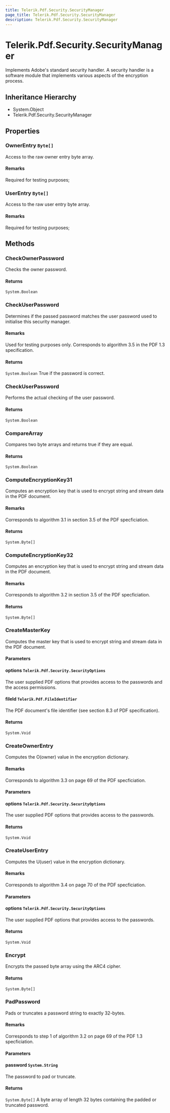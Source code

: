```yaml
---
title: Telerik.Pdf.Security.SecurityManager
page_title: Telerik.Pdf.Security.SecurityManager
description: Telerik.Pdf.Security.SecurityManager
---
```


# Telerik.Pdf.Security.SecurityManager

Implements Adobe's standard security handler.  A security handler is 
                a software module that implements various aspects of the encryption 
                process.

## Inheritance Hierarchy

* System.Object
* Telerik.Pdf.Security.SecurityManager

## Properties

###  OwnerEntry `Byte[]`

Access to the raw owner entry byte array.

#### Remarks
Required for testing purposes;

###  UserEntry `Byte[]`

Access to the raw user entry byte array.

#### Remarks
Required for testing purposes;

## Methods

###  CheckOwnerPassword

Checks the owner password.

#### Returns

`System.Boolean` 

###  CheckUserPassword

Determines if the passed password matches the user password
                used to initialise this security manager.

#### Remarks
Used for testing purposes only.  Corresponds to algorithm 3.5 in the
                PDF 1.3 specification.

#### Returns

`System.Boolean` True if the password is correct.

###  CheckUserPassword

Performs the actual checking of the user password.

#### Returns

`System.Boolean` 

###  CompareArray

Compares two byte arrays and returns true if they are equal.

#### Returns

`System.Boolean` 

###  ComputeEncryptionKey31

Computes an encryption key that is used to encrypt string and stream data 
                in the PDF document.

#### Remarks
Corresponds to algorithm 3.1 in section 3.5 of the PDF specficiation.

#### Returns

`System.Byte[]` 

###  ComputeEncryptionKey32

Computes an encryption key that is used to encrypt string and stream data 
                in the PDF document.

#### Remarks
Corresponds to algorithm 3.2 in section 3.5 of the PDF specficiation.

#### Returns

`System.Byte[]` 

###  CreateMasterKey

Computes the master key that is used to encrypt string and stream data 
                in the PDF document.

#### Parameters

#### options `Telerik.Pdf.Security.SecurityOptions`

The user supplied PDF options that provides access to the passwords and
                the access permissions.

#### fileId `Telerik.Pdf.FileIdentifier`

The PDF document's file identifier (see section 8.3 of PDF specification).

#### Returns

`System.Void` 

###  CreateOwnerEntry

Computes the O(owner) value in the encryption dictionary.

#### Remarks
Corresponds to algorithm 3.3 on page 69 of the PDF specficiation.

#### Parameters

#### options `Telerik.Pdf.Security.SecurityOptions`

The user supplied PDF options that provides access to the passwords.

#### Returns

`System.Void` 

###  CreateUserEntry

Computes the U(user) value in the encryption dictionary.

#### Remarks
Corresponds to algorithm 3.4 on page 70 of the PDF specficiation.

#### Parameters

#### options `Telerik.Pdf.Security.SecurityOptions`

The user supplied PDF options that provides access to the passwords.

#### Returns

`System.Void` 

###  Encrypt

Encrypts the passed byte array using the ARC4 cipher.

#### Returns

`System.Byte[]` 

###  PadPassword

Pads or truncates a password string to exactly 32-bytes.

#### Remarks
Corresponds to step 1 of algorithm 3.2 on page 69 of the PDF 1.3 specficiation.

#### Parameters

#### password `System.String`

The password to pad or truncate.

#### Returns

`System.Byte[]` A byte array of length 32 bytes containing the padded or truncated password.

